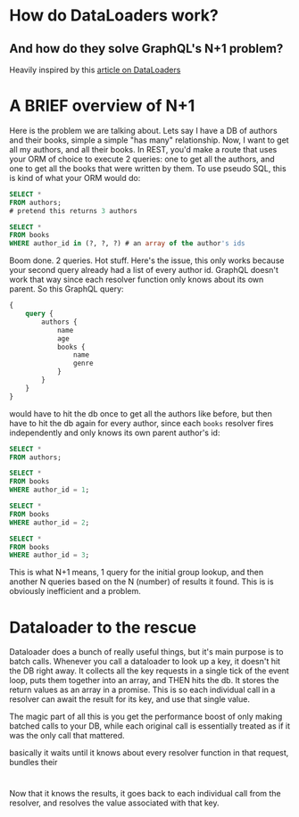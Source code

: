 # How do DataLoaders work?
## And how do they solve GraphQL's N+1 problem?

Heavily inspired by this [article on DataLoaders](https://medium.com/@gajus/using-dataloader-to-batch-requests-c345f4b23433)

# A BRIEF overview of N+1
Here is the problem we are talking about. Lets say I have a DB of authors and their books, simple a simple "has many" relationship. Now, I want to get all my authors, and all their books. In REST, you'd make a route that uses your ORM of choice to execute 2 queries: one to get all the authors, and one to get all the books that were written by them. To use pseudo SQL, this is kind of what your ORM would do:

```sql
SELECT *
FROM authors;
# pretend this returns 3 authors

SELECT *
FROM books
WHERE author_id in (?, ?, ?) # an array of the author's ids
```

Boom done. 2 queries. Hot stuff. Here's the issue, this only works because your second query already had a list of every author id. GraphQL doesn't work that way since each resolver function only knows about its own parent. So this GraphQL query:

```graphql
{
    query {
        authors {
            name
            age
            books {
                name
                genre
            }
        }
    }
}
```

would have to hit the db once to get all the authors like before, but then have to hit the db again for every author, since each `books` resolver fires independently and only knows its own parent author's id:

```sql
SELECT *
FROM authors;

SELECT *
FROM books
WHERE author_id = 1;

SELECT *
FROM books
WHERE author_id = 2;

SELECT *
FROM books
WHERE author_id = 3;
```

This is what N+1 means, 1 query for the initial group lookup, and then another N queries based on the N (number) of results it found. This is is obviously inefficient and a problem.

# Dataloader to the rescue
Dataloader does a bunch of really useful things, but it's main purpose is to batch calls. Whenever you call a dataloader to look up a key, it doesn't hit the DB right away. It collects all the key requests in a single tick of the event loop, puts them together into an array, and THEN hits the db. It stores the return values as an array in a promise. This is so each individual call in a resolver can await the result for its key, and use that single value.

The magic part of all this is you get the performance boost of only making batched calls to your DB, while each original call is essentially treated as if it was the only call that mattered.

basically it waits until it knows about every resolver function in that request, bundles their

#

Now that it knows the results, it goes back to each individual call from the resolver, and resolves the value associated with that key.